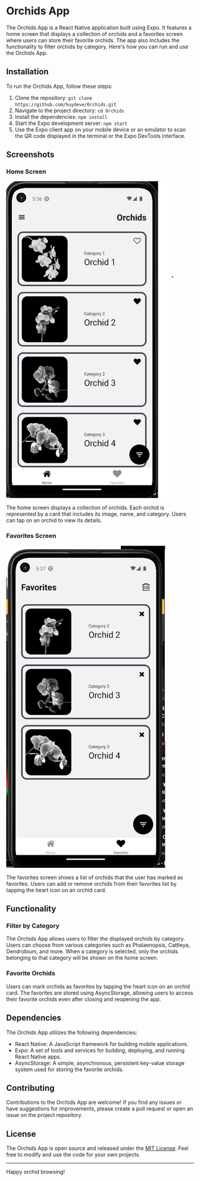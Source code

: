# Orchids App

The Orchids App is a React Native application built using Expo. It features a home screen that displays a collection of orchids and a favorites screen where users can store their favorite orchids. The app also includes the functionality to filter orchids by category. Here's how you can run and use the Orchids App.

## Installation

To run the Orchids App, follow these steps:

1. Clone the repository: `git clone https://github.com/huydeve/Orchids.git`
2. Navigate to the project directory: `cd Orchids`
3. Install the dependencies: `npm install`
4. Start the Expo development server: `npm start`
5. Use the Expo client app on your mobile device or an emulator to scan the QR code displayed in the terminal or the Expo DevTools interface.

## Screenshots

### Home Screen
![Home Screen](screenshots/home.png)

The home screen displays a collection of orchids. Each orchid is represented by a card that includes its image, name, and category. Users can tap on an orchid to view its details.

### Favorites Screen
![Favorites Screen](screenshots/favorites.png)

The favorites screen shows a list of orchids that the user has marked as favorites. Users can add or remove orchids from their favorites list by tapping the heart icon on an orchid card.

## Functionality

### Filter by Category

The Orchids App allows users to filter the displayed orchids by category. Users can choose from various categories such as Phalaenopsis, Cattleya, Dendrobium, and more. When a category is selected, only the orchids belonging to that category will be shown on the home screen.

### Favorite Orchids

Users can mark orchids as favorites by tapping the heart icon on an orchid card. The favorites are stored using AsyncStorage, allowing users to access their favorite orchids even after closing and reopening the app.

## Dependencies

The Orchids App utilizes the following dependencies:

- React Native: A JavaScript framework for building mobile applications.
- Expo: A set of tools and services for building, deploying, and running React Native apps.
- AsyncStorage: A simple, asynchronous, persistent key-value storage system used for storing the favorite orchids.

## Contributing

Contributions to the Orchids App are welcome! If you find any issues or have suggestions for improvements, please create a pull request or open an issue on the project repository.

## License

The Orchids App is open source and released under the [MIT License](LICENSE). Feel free to modify and use the code for your own projects.

---

Happy orchid browsing!
